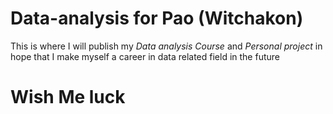 # Data-analysis for Pao (Witchakon)
This is where I will publish my *Data analysis Course* and *Personal project* in hope that I make myself a career in data related field in the future
# Wish Me luck
